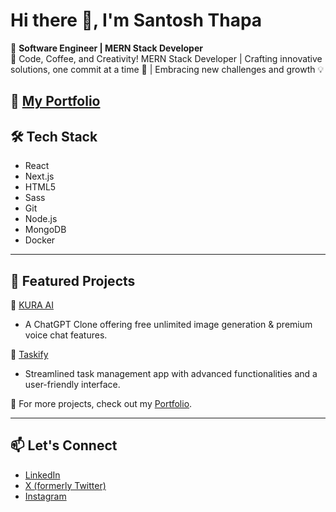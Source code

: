 # Hi there 👋, I'm **Santosh Thapa**  

🚀 **Software Engineer | MERN Stack Developer**  
🎯 Code, Coffee, and Creativity! MERN Stack Developer | Crafting innovative solutions, one commit at a time 🚀 | Embracing new challenges and growth 💡  

🌟 [My Portfolio](https://santosh-gamma.vercel.app/)
---


## 🛠 Tech Stack  
- React  
- Next.js
- HTML5
- Sass  
- Git  
- Node.js  
- MongoDB  
- Docker  

---

## 🌟 Featured Projects  

🔹 [KURA AI](https://kura-iota.vercel.app/)  
   - A ChatGPT Clone offering free unlimited image generation & premium voice chat features.  

🔹 [Taskify](https://taskifyapp-smoky.vercel.app/)  
   - Streamlined task management app with advanced functionalities and a user-friendly interface.
      
🔹 For more projects, check out my [Portfolio](https://santosh-gamma.vercel.app/).


---

## 📫 Let's Connect  

- [LinkedIn](https://in.linkedin.com/in/santosh986?trk=profile-badge)  
- [X (formerly Twitter)](https://x.com/SantoshThapa689)  
- [Instagram](https://www.instagram.com/santoshh689)

